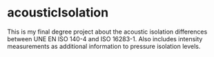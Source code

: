 # acousticIsolation

This is my final degree project about the acoustic isolation differences between UNE EN ISO 140-4 and ISO 16283-1. Also includes intensity measurements as additional information to pressure isolation levels.

